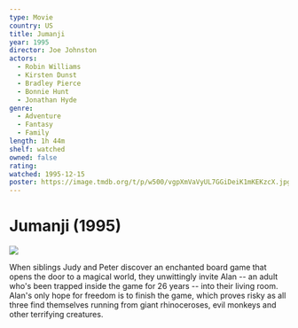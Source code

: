 ```yaml
---
type: Movie
country: US
title: Jumanji
year: 1995
director: Joe Johnston
actors:
  - Robin Williams
  - Kirsten Dunst
  - Bradley Pierce
  - Bonnie Hunt
  - Jonathan Hyde
genre:
  - Adventure
  - Fantasy
  - Family
length: 1h 44m
shelf: watched
owned: false
rating:
watched: 1995-12-15
poster: https://image.tmdb.org/t/p/w500/vgpXmVaVyUL7GGiDeiK1mKEKzcX.jpg
---
```


# Jumanji (1995)

![](https://image.tmdb.org/t/p/w500/vgpXmVaVyUL7GGiDeiK1mKEKzcX.jpg)

When siblings Judy and Peter discover an enchanted board game that opens the door to a magical world, they unwittingly invite Alan -- an adult who's been trapped inside the game for 26 years -- into their living room. Alan's only hope for freedom is to finish the game, which proves risky as all three find themselves running from giant rhinoceroses, evil monkeys and other terrifying creatures.